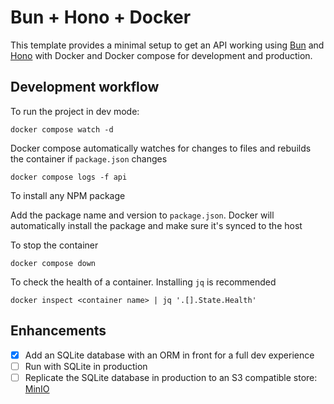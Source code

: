 # Bun + Hono + Docker

This template provides a minimal setup to get an API working using [Bun](https://bun.sh/) and [Hono](https://hono.dev/getting-started/bun) with Docker and Docker compose for development and production.

## Development workflow

To run the project in dev mode:

```
docker compose watch -d
```

Docker compose automatically watches for changes to files and rebuilds the container if `package.json` changes

```
docker compose logs -f api
```

To install any NPM package

Add the package name and version to `package.json`. Docker will automatically install the package and make sure it's synced to the host

To stop the container

```
docker compose down
```

To check the health of a container. Installing `jq` is recommended

```
docker inspect <container name> | jq '.[].State.Health'
```

## Enhancements

- [x] Add an SQLite database with an ORM in front for a full dev experience
- [ ] Run with SQLite in production
- [ ] Replicate the SQLite database in production to an S3 compatible store: [MinIO](https://min.io/docs/minio/container/index.html)
